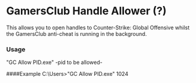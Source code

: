 # GamersClub Handle Allower (?)
This allows you to open handles to Counter-Strike: Global Offensive whilst the GamersClub anti-cheat is running in the background.

### Usage
"GC Allow PID.exe" -pid to be allowed-

####Example
C:\Users\>"GC Allow PID.exe" 1024
